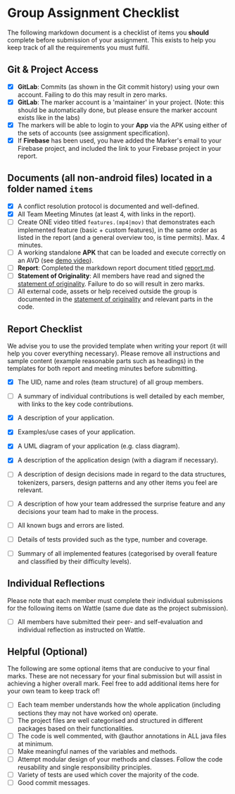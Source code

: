 # Group Assignment Checklist
The following markdown document is a checklist of items you **should** complete before submission of your assignment. This exists to help you keep track of all the requirements you must fulfil.

## Git & Project Access
- [x] **GitLab**: Commits (as shown in the Git commit history) using your own account. Failing to do this may result in zero marks.
- [x] **GitLab**: The marker account is a 'maintainer' in your project. (Note: this should be automatically done, but please ensure the marker account exists like in the labs)
- [x] The markers will be able to login to your **App** via the APK using either of the sets of accounts (see assignment specification).
- [x] If **Firebase** has been used, you have added the Marker's email to your Firebase project, and included the link to your Firebase project in your report.

## Documents (all non-android files) located in a folder named `items`
- [x] A conflict resolution protocol is documented and well-defined.
- [x] All Team Meeting Minutes (at least 4, with links in the report). 
- [ ] Create ONE video titled  `features.(mp4|mov)` that demonstrates each implemented feature (basic + custom features), in the same order as listed in the report (and a general overview too, is time permits). Max. 4 minutes.
- [ ] A working standalone **APK** that can be loaded and execute correctly on an AVD (see [demo video](https://gitlab.cecs.anu.edu.au/comp2100/student-resources/comp2100-lab-videos/-/blob/main/gp-resources/GPAPKGenerationGuide.mp4?ref_type=heads)).
- [ ] **Report**: Completed the markdown report document titled [report.md](report.md).
- [ ] **Statement of Originality**: All members have read and signed the [statement of originality](statement-of-originality.yml). Failure to do so will result in zero marks.
- [ ] All external code, assets or help received outside the group is documented in the [statement of originality](statement-of-originality.yml) and relevant parts in the code.

## Report Checklist
We advise you to use the provided template when writing your report (it will help you cover everything necessary).
Please remove all instructions and sample content (example reasonable parts such as headings) 
in the templates for both report and meeting minutes before submitting.
- [x] The UID, name and roles (team structure) of all group members.
- [ ] A summary of individual contributions is well detailed by each member, with links to the key code contributions.
- [x] A description of your application.
- [x] Examples/use cases of your application.
- [x] A UML diagram of your application (e.g. class diagram).
- [x] A description of the application design (with a diagram if necessary).
- [ ] A description of design decisions made in regard to the data structures, tokenizers, parsers, design patterns and any other items you feel are relevant.
- [ ] A description of how your team addressed the surprise feature and any decisions your team had to make in the process.
- [ ] All known bugs and errors are listed.
- [ ] Details of tests provided such as the type, number and coverage.
- [ ] Summary of all implemented features (categorised by overall feature and classified by their difficulty levels).


## Individual Reflections
Please note that each member must complete their individual submissions for the following items on Wattle (same due date as the project submission).
- [ ] All members have submitted their peer- and self-evaluation and individual reflection as instructed on Wattle.

## Helpful (Optional)
The following are some optional items that are conducive to your final marks. These are not necessary for your final submission but will assist in achieving a higher overall mark. Feel free to add additional items here for your own team to keep track of!
- [ ] Each team member understands how the whole application (including sections they may not have worked on) operate.
- [ ] The project files are well categorised and structured in different packages based on their functionalities.
- [ ] The code is well commented, with @author annotations in ALL java files at minimum.
- [ ] Make meaningful names of the variables and methods.
- [ ] Attempt modular design of your methods and classes. Follow the code reusability and single responsibility principles.
- [ ] Variety of tests are used which cover the majority of the code.
- [ ] Good commit messages.
